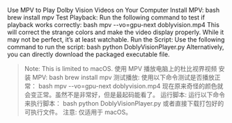 Use MPV to Play Dolby Vision Videos on Your Computer
Install MPV:
bash
brew install mpv
Test Playback:
Run the following command to test if playback works correctly:
bash
mpv --vo=gpu-next doblyvision.mp4
This will correct the strange colors and make the video display properly. While it may not be perfect, it’s at least watchable.
Run the Script:
Use the following command to run the script:
bash
python DoblyVisionPlayer.py
Alternatively, you can directly download the packaged executable file.
> Note: This is limited to macOS.
使用 MPV 播放电脑上的杜比视界视频
安装 MPV:
bash
brew install mpv
测试播放:
使用以下命令测试是否播放正常：
bash
mpv --vo=gpu-next doblyvision.mp4
现在原来奇怪的颜色就会变正常。虽然不是非常好，但是最起码能看了。
运行脚本:
运行以下命令来执行脚本：
bash
python DoblyVisionPlayer.py
或者直接下载打包好的可执行文件。
> 注意: 仅适用于 macOS。
